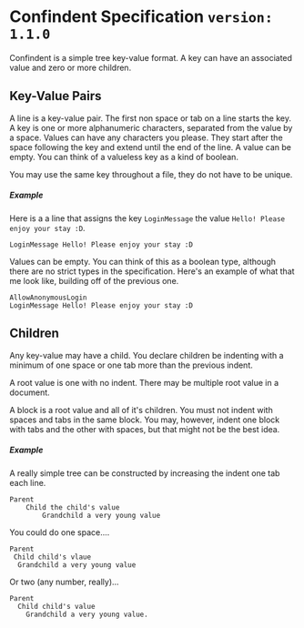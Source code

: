 # Confindent Specification `version: 1.1.0`

Confindent is a simple tree key-value format. A key can have an associated value
and zero or more children.

## Key-Value Pairs

A line is a key-value pair. The first non space or tab on a line starts the key.
A key is one or more alphanumeric characters, separated from the value by a space.
Values can have any characters you please. They start after the space following the
key and extend until the end of the line. A value can be empty. You can think of a
valueless key as a kind of boolean.

You may use the same key throughout a file, they do not have to be unique.

##### Example

Here is a a line that assigns the key `LoginMessage` the value
`Hello! Please enjoy your stay :D`.

```
LoginMessage Hello! Please enjoy your stay :D
```

Values can be empty. You can think of this as a boolean type, although there are
no strict types in the specification. Here's an example of what that me look like,
building off of the previous one.

```
AllowAnonymousLogin
LoginMessage Hello! Please enjoy your stay :D
```

## Children

Any key-value may have a child. You declare children be indenting with a minimum
of one space or one tab more than the previous indent.

A root value is one with no indent. There may be multiple root value in a document.

A block is a root value and all of it's children. You must not indent with spaces
and tabs in the same block. You may, however, indent one block with tabs and the
other with spaces, but that might not be the best idea.

##### Example

A really simple tree can be constructed by increasing the indent one tab each line.

```
Parent
	Child the child's value
		Grandchild a very young value
```

You could do one space....

```
Parent
 Child child's vlaue
  Grandchild a very young value
```

Or two (any number, really)...

```
Parent
  Child child's value
    Grandchild a very young value.
```